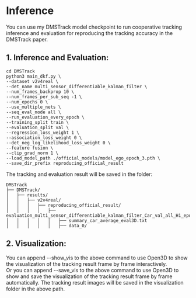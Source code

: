 # Inference

You can use my DMSTrack model checkpoint to run cooperative tracking inference and evaluation for reproducing the tracking accuracy in the DMSTrack paper.

## **1. Inference and Evaluation:**
```shell
cd DMSTrack
python3 main_dkf.py \
--dataset v2v4real \
--det_name multi_sensor_differentiable_kalman_filter \
--num_frames_backprop 10 \
--num_frames_per_sub_seq -1 \
--num_epochs 0 \
--use_multiple_nets \
--seq_eval_mode all \
--run_evaluation_every_epoch \
--training_split train \
--evaluation_split val \
--regression_loss_weight 1 \
--association_loss_weight 0 \
--det_neg_log_likelihood_loss_weight 0 \
--feature fusion \
--clip_grad_norm 1 \
--load_model_path ./official_models/model_ego_epoch_3.pth \
--save_dir_prefix reproducing_official_result
```

The tracking and evaluation result will be saved in the folder:
```
DMSTrack
├── DMSTrack/
│   ├── results/
│   │   ├── v2v4real/
│   │   │   ├── reproducing_official_result/
│   │   │   │   ├── evaluation_multi_sensor_differentiable_kalman_filter_Car_val_all_H1_epoch_0/
│   │   │   │   │   ├── summary_car_average_eval3D.txt
│   │   │   │   │   ├── data_0/

```


## **2. Visualization:**

You can append --show_vis to the above command to use Open3D to show the visualization of the tracking result frame by frame interactively.  
Or you can append --save_vis to the above command to use Open3D to show and save the visualization of the tracking result frame by frame automatically.
The tracking result images will be saved in the visualization folder in the above path.

